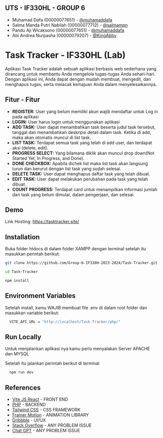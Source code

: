
## UTS - IF330HL - GROUP 6

- Muhamad Dafa (00000077651) - [@muhamaddafa](https://github.com/muhamaddafa)
- Salma Manda Putri Nabilah (00000077712) - [@salmampn](https://github.com/salmampn)
- Pandu Aji Wicaksono (00000077651) - [@muhamaddafa](https://www.github.com/octokatherine)
- Abi Andrea Nurpasha (00000079207) - [@KingAbby](https://github.com/KingAbby)


# Task Tracker - IF330HL (Lab)

Aplikasi Task Tracker adalah sebuah aplikasi berbasis web sederhana yang dirancang untuk membantu Anda mengelola tugas-tugas Anda sehari-hari. Dengan aplikasi ini, Anda dapat dengan mudah membuat, mengedit, dan menghapus tugas, serta melacak kemajuan Anda dalam menyelesaikannya.




## Fitur - Fitur

- **REGISTER:** User yang belum memiliki akun wajib mendaftar untuk Log in pada aplikasi
- **LOGIN:** User harus login untuk menggunakan aplikasi
- **ADD TASK:** User dapat menambahkan task beserta judul task tersebut, tanggal dan menambahkan deskripsi detail dalam task. Ketika di add, maka akan otomatis muncul di list task.
- **LIST TASK:** Terdapat semua task yang telah di add user, dan terdapat aksi (delete, edit).
- **PROGRESS SELECT:** Yang bilamana diklik akan muncul drop down(Not Started Yet, In Progress, and Done).
- **DONE CHECKBOX:** Apabila dichek list maka list task akan langsung turun dan berurut dengan list task yang sudah selesai.
- **DELETE TASK:** User dapat menghapus daftar task yang telah dibuat.
- **EDIT TASK:** User dapat melakukan perubahan pada task yang telah dibuat.
- **COUNT PROGRESS:** Terdapat card untuk menampilkan informasi jumlah dari task yang belum dimulai, dalam pengerjaan, dan selesai.

## Demo

Link Hosting: https://tasktracker.site/




## Installation

Buka folder htdocs di dalam folder XAMPP dengan terminal setelah itu masukkan perintah berikut:

```bash
git clone https://github.com/Group-6-IF330H-2023-2024/Task-Tracker.git

cd Task-Tracker

npm install
```
    
## Environment Variables

Setelah install, kamu WAJIB membuat file .env di dalam root folder
dan masukkan variable berikut:

```bash
  VITE_API_URL = "http://localhost/Task-Tracker/php/"
```
## Run Locally

Untuk menjalankan aplikasi nya kamu perlu menyalakan Server APACHE dan MYSQL

Setelah itu jalankan perintah berikut di terminal

```bash
  npm run dev
```


## References

 - [Vite JS React](https://vitejs.dev/) - FRONT END
 - [PHP](https://www.php.net/manual/en/index.php) - BACKEND
 - [Tailwind CSS](https://tailwindcss.com/docs/installation) - CSS FRAMEWORK
 - [Framer Motion](https://tailwindcss.com/docs/installation) - ANIMATION LIBRARY
 - [Dribbble](https://dribbble.com/) - UI/UX
 - [Stack Overflow](https://stackoverflow.com/) - ANY PROBLEM ISSUE
 - [Chat GPT](https://chat.openai.com/) - ANY PROBLEM ISSUE

